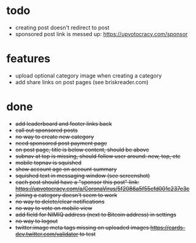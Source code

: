 # todo

- creating post doesn't redirect to post
- sponsored post link is messed up: https://upvotocracy.com/sponsor

# features

- upload optional category image when creating a category
- add share links on post pages (see briskreader.com)

# done

- ~~add leaderboard and footer links back~~
- ~~call out sponsored posts~~
- ~~no way to create new category~~
- ~~need sponsored post payment page~~
- ~~on post page, title is below content, should be above~~
- ~~subnav at top is missing, should follow user around: new, top, etc~~
- ~~mobile topnav is squished~~
- ~~show account age on account summary~~
- ~~squished text in messaging window (see screenshot)~~
- ~~each post should have a "sponsor this post" link: https://upvotocracy.com/a/CoronaVirus/5f2086a5f55cfd001c237e3c~~
- ~~joining a category doesn't seem to work~~
- ~~no way to delete/clear notifications~~
- ~~no way to vote on mobile view~~
- ~~add field for NIMIQ address (next to Bitcoin address) in settings~~
- ~~no way to logout~~
- ~~twitter:image meta tags missing on uploaded images https://cards-dev.twitter.com/validator to test~~
